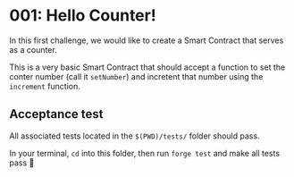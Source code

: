 # 001: Hello Counter!

In this first challenge, we would like to create a Smart Contract that serves as a counter.

This is a very basic Smart Contract that should accept a function to set the conter number (call it `setNumber`) and incretent that number using the `increment` function.

## Acceptance test

All associated tests located in the `$(PWD)/tests/` folder should pass.

In your terminal, `cd` into this folder, then run `forge test` and make all tests pass 💪

